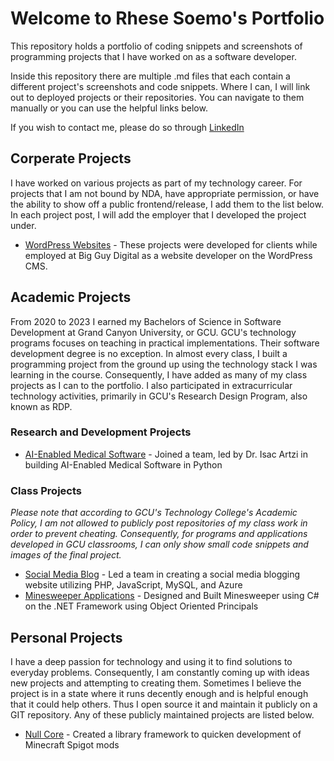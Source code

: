 # Welcome to Rhese Soemo's Portfolio
This repository holds a portfolio of coding snippets and screenshots of programming projects that I have worked on as a software developer.

Inside this repository there are multiple .md files that each contain a different project's screenshots and code snippets. Where I can, I will link out to deployed projects or their repositories. You can navigate to them manually or you can use the helpful links below.

If you wish to contact me, please do so through [LinkedIn](https://www.linkedin.com/in/rhese-soemo/)

## Corperate Projects
I have worked on various projects as part of my technology career. For projects that I am not bound by NDA, have appropriate permission, or have the ability to show off a public frontend/release, I add them to the list below. In each project post, I will add the employer that I developed the project under.
* [WordPress Websites](/WordPress%20Websites.md) - These projects were developed for clients while employed at Big Guy Digital as a website developer on the WordPress CMS.

## Academic Projects
From 2020 to 2023 I earned my Bachelors of Science in Software Development at Grand Canyon University, or GCU. GCU's technology programs focuses on teaching in practical implementations. Their software development degree is no exception. In almost every class, I built a programming project from the ground up using the technology stack I was learning in the course. Consequently, I have added as many of my class projects as I can to the portfolio. I also participated in extracurricular technology activities, primarily in GCU's Research Design Program, also known as RDP.

### Research and Development Projects
* [AI-Enabled Medical Software](/IndividualEntries/Academic/RDP/AIMedicalSoftware.md) - Joined a team, led by Dr. Isac Artzi in building AI-Enabled Medical Software in Python

### Class Projects
*Please note that according to GCU's Technology College's Academic Policy, I am not allowed to publicly post repositories of my class work in order to prevent cheating. Consequently, for programs and applications developed in GCU classrooms, I can only show small code snippets and images of the final project.*
* [Social Media Blog](/Social%20Media%20Blog.md) - Led a team in creating a social media blogging website utilizing PHP, JavaScript, MySQL, and Azure
* [Minesweeper Applications](/Minesweeper%20Applications.md) - Designed and Built Minesweeper using C# on the .NET Framework using Object Oriented Principals

## Personal Projects
I have a deep passion for technology and using it to find solutions to everyday problems. Consequently, I am constantly coming up with ideas new projects and attempting to creating them. Sometimes I believe the project is in a state where it runs decently enough and is helpful enough that it could help others. Thus I open source it and maintain it publicly on a GIT repository. Any of these publicly maintained projects are listed below.
* [Null Core](/Null%20Core.md) - Created a library framework to quicken development of Minecraft Spigot mods
